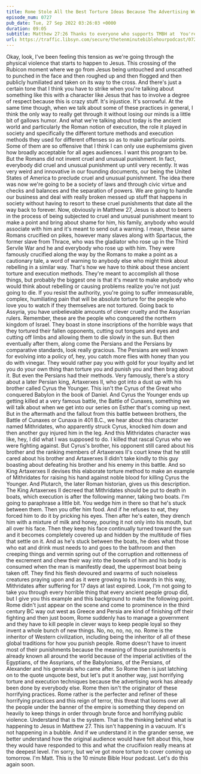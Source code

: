 ```yaml
---
title: Rome Stole All the Best Torture Ideas Because The Advertising Work Had Already Been Done
episode_num: 0727
pub_date: Tue, 27 Sep 2022 03:26:03 +0000
duration: 09:05
subtitle: Matthew 27:26 Thanks to everyone who supports TMBH at  You're the reason we can all do this together!  Music written and performed by .
url: https://traffic.libsyn.com/secure/thetenminutebiblehourpodcast/0727_-_Rome_Stole_All_the_Best_Torture_Ideas_Because_The_Advertising_Work_Had_Already_Been_Done.mp3
---
```


 Okay, look, I've been feeling this tension as we're going through the physical violence that starts to happen to Jesus. This crossing of the Rubicon moment where we go from Jesus being untouched and unscathed to punched in the face and then roughed up and then flogged and then publicly humiliated and taken on its way to the cross. And there's just a certain tone that I think you have to strike when you're talking about something like this with a character like Jesus that has to involve a degree of respect because this is crazy stuff. It's injustice. It's sorrowful. At the same time though, when we talk about some of these practices in general, I think the only way to really get through it without losing our minds is a little bit of gallows humor. And what we're talking about today is the ancient world and particularly the Roman notion of execution, the role it played in society and specifically the different torture methods and execution methods they used for different offenses so as to make particular points. Some of them are so offensive that I think I can only use euphemisms given how broadly acceptable for all ages audiences. I want this program to be. But the Romans did not invent cruel and unusual punishment. In fact, everybody did cruel and unusual punishment up until very recently. It was very weird and innovative in our founding documents, our being the United States of America to preclude cruel and unusual punishment. The idea there was now we're going to be a society of laws and through civic virtue and checks and balances and the separation of powers. We are going to handle our business and deal with really broken messed up stuff that happens in society without having to resort to these cruel punishments that date all the way back to forever. Now, obviously in Matthew 27, Jesus is about to beers in the process of being subjected to cruel and unusual punishment meant to make a point and bring about shame for him, his family, anybody who would associate with him and it's meant to send out a warning. I mean, these same Romans crucified on pikes, however many slaves along with Spartacus, the former slave from Thrace, who was the gladiator who rose up in the Third Servile War and he and everybody who rose up with him. They were famously crucified along the way by the Romans to make a point as a cautionary tale, a word of warning to anybody else who might think about rebelling in a similar way. That's how we have to think about these ancient torture and execution methods. They're meant to accomplish all those things, but probably the biggest one is that it's meant to make anybody who would think about rebelling or causing problems realize you're not just going to die. If you resist the authority, you're going to suffer immeasurable, complex, humiliating pain that will be absolute torture for the people who love you to watch if they themselves are not tortured. Going back to Assyria, you have unbelievable amounts of clever cruelty and the Assyrian rulers. Remember, these are the people who conquered the northern kingdom of Israel. They boast in stone inscriptions of the horrible ways that they tortured their fallen opponents, cutting out tongues and eyes and cutting off limbs and allowing them to die slowly in the sun. But then eventually after them, along come the Persians and the Persians by comparative standards, look really gracious. The Persians are well known for evolving into a policy of, hey, you catch more flies with honey than you do with vinegar. They would rather pay you with gold for your loyalty and let you do your own thing than torture you and punish you and then brag about it. But even the Persians had their methods. Very famously, there's a story about a later Persian king, Artaxerxes II, who got into a dust up with his brother called Cyrus the Younger. This isn't the Cyrus of the Great who conquered Babylon in the book of Daniel. And Cyrus the Younger ends up getting killed at a very famous battle, the Battle of Cunaxes, something we will talk about when we get into our series on Esther that's coming up next. But in the aftermath and the fallout from this battle between brothers, the Battle of Cunaxes or Cunaxa in 401 B.C., we hear about this character named Mithridates, who apparently struck Cyrus, knocked him down and then another guy injured him in the leg. And this Mithridates character was like, hey, I did what I was supposed to do. I killed that rascal Cyrus who we were fighting against. But Cyrus's brother, his opponent still cared about his brother and the ranking members of Artaxerxes II's court knew that he still cared about his brother and Artaxerxes II didn't take kindly to this guy boasting about defeating his brother and his enemy in this battle. And so King Artaxerxes II devises this elaborate torture method to make an example of Mithridates for raising his hand against noble blood for killing Cyrus the Younger. And Plutarch, the later Roman historian, gives us this description. The King Artaxerxes II decreed that Mithridates should be put to death in boats, which execution is after the following manner, taking two boats. I'm going to paraphrase a little bit. You wedge him in there so that he's stuck between them. Then you offer him food. And if he refuses to eat, they forced him to do it by pricking his eyes. Then after he's eaten, they drench him with a mixture of milk and honey, pouring it not only into his mouth, but all over his face. Then they keep his face continually turned toward the sun and it becomes completely covered up and hidden by the multitude of flies that settle on it. And as he's stuck between the boats, he does what those who eat and drink must needs to and goes to the bathroom and then creeping things and vermin spring out of the corruption and rottenness of the excrement and chew their way into the bowels of him and his body is consumed when the man is manifestly dead, the uppermost boat being taken off. They find his flesh devoured and swarms of such noiseless creatures praying upon and as it were growing to his inwards in this way, Mithridates after suffering for 17 days at last expired. Look, I'm not going to take you through every horrible thing that every ancient people group did, but I give you this example and this background to make the following point. Rome didn't just appear on the scene and come to prominence in the third century BC way out west as Greece and Persia are kind of finishing off their fighting and then just boom, Rome suddenly has to manage a government and they have to kill people in clever ways to keep people loyal so they invent a whole bunch of new things. No, no, no, no, no. Rome is the inheritor of Western civilization, including being the inheritor of all of these global traditions for how you punish people. Rome doesn't have to invent most of their punishments because the meaning of those punishments is already known all around the world because of the imperial activities of the Egyptians, of the Assyrians, of the Babylonians, of the Persians, of Alexander and his generals who came after. So Rome then is just latching on to the quote unquote best, but let's put it another way, just horrifying torture and execution techniques because the advertising work has already been done by everybody else. Rome then isn't the originator of these horrifying practices. Rome rather is the perfecter and refiner of these horrifying practices and this reign of terror, this threat that looms over all the people under the banner of the empire is something they depend on heavily to keep things in order through brute force and horrifying public violence. Understand that is the system. That is the thinking behind what is happening to Jesus in Matthew 27. This isn't happening in a vacuum. It's not happening in a bubble. And if we understand it in the grander sense, we better understand how the original audience would have felt about this, how they would have responded to this and what the crucifixion really means at the deepest level. I'm sorry, but we've got more torture to cover coming up tomorrow. I'm Matt. This is the 10 minute Bible Hour podcast. Let's do this again soon.